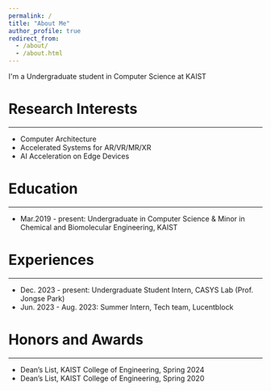 ```yaml
---
permalink: /
title: "About Me"
author_profile: true
redirect_from: 
  - /about/
  - /about.html
---
```


I'm a Undergraduate student in Computer Science at KAIST 

Research Interests
======
------
* Computer Architecture
* Accelerated Systems for AR/VR/MR/XR
* AI Acceleration on Edge Devices

Education
======
------
* Mar.2019 - present: Undergraduate in Computer Science & Minor in Chemical and Biomolecular Engineering, KAIST

Experiences
======
------
* Dec. 2023 - present: Undergraduate Student Intern, CASYS Lab (Prof. Jongse Park)
* Jun. 2023 - Aug. 2023: Summer Intern, Tech team, Lucentblock

Honors and Awards
======
------
* Dean’s List, KAIST College of Engineering, Spring 2024
* Dean’s List, KAIST College of Engineering, Spring 2020
